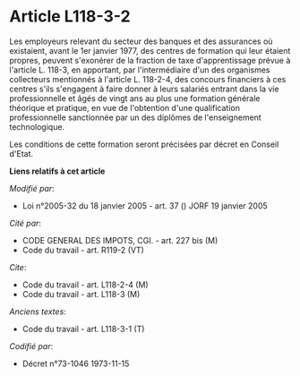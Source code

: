 # Article L118-3-2

Les employeurs relevant du secteur des banques et des assurances où existaient, avant le 1er janvier 1977, des centres de
formation qui leur étaient propres, peuvent s'exonérer de la fraction de taxe d'apprentissage prévue à l'article L. 118-3, en
apportant, par l'intermédiaire d'un des organismes collecteurs mentionnés à l'article L. 118-2-4, des concours financiers à
ces centres s'ils s'engagent à faire donner à leurs salariés entrant dans la vie professionnelle et âgés de vingt ans au plus
une formation générale théorique et pratique, en vue de l'obtention d'une qualification professionnelle sanctionnée par un
des diplômes de l'enseignement technologique.

Les conditions de cette formation seront précisées par décret en Conseil d'Etat.

**Liens relatifs à cet article**

_Modifié par_:

  - Loi n°2005-32 du 18 janvier 2005 - art. 37 () JORF 19 janvier 2005

_Cité par_:

  - CODE GENERAL DES IMPOTS, CGI. - art. 227 bis (M)
  - Code du travail - art. R119-2 (VT)

_Cite_:

  - Code du travail - art. L118-2-4 (M)
  - Code du travail - art. L118-3 (M)

_Anciens textes_:

  - Code du travail - art. L118-3-1 (T)

_Codifié par_:

  - Décret n°73-1046 1973-11-15
